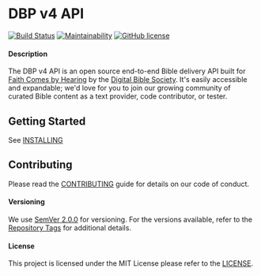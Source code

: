 # DBP v4 API

[![Build Status](https://travis-ci.com/digitalbiblesociety/dbp.svg?branch=dev)](https://travis-ci.com/digitalbiblesociety/dbp)
[![Maintainability](https://api.codeclimate.com/v1/badges/2ab7c8df0b523bc9d3fd/maintainability)](https://codeclimate.com/github/digitalbiblesociety/dbp/maintainability)
[![GitHub license](https://img.shields.io/github/license/Naereen/StrapDown.js.svg)](https://github.com/DigitalBibleSociety/StrapDown.js/blob/master/LICENSE)

#### Description
The DBP v4 API is an open source end-to-end Bible delivery API built for [Faith Comes by Hearing](https://www.faithcomesbyhearing.com/) by the [Digital Bible Society](https://dbs.org/). It's easily accessible and expandable; we'd love for you to join our growing community of curated Bible content as a text provider, code contributor, or tester.

## Getting Started
See [INSTALLING](doc/INSTALLING.md)

## Contributing
Please read the [CONTRIBUTING](doc/CONTRIBUTING.md) guide for details on our code of conduct.

#### Versioning
We use [SemVer 2.0.0](http://semver.org/) for versioning. For the versions available, refer to the [Repository Tags](https://github.com/digitalbiblesociety/dbp/tags) for additional details.

#### License
This project is licensed under the MIT License please refer to the [LICENSE](docs/LICENSE.md).
